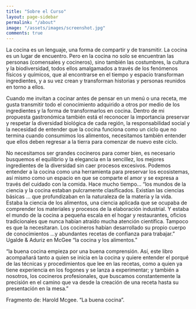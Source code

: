 ```yaml
---
title: "Sobre el Curso"
layout: page-sidebar
permalink: "/about"
image: "/assets/images/screenshot.jpg"
comments: true
---
```


La cocina es un lenguaje, una forma de compartir y de transmitir. La cocina es un lugar de encuentro. Pero en la cocina no solo se encuentran las personas (comensales y cocineros), sino también las costumbres, la cultura y la biodiversidad, todos ellos amalgamados a través de los fenómenos físicos y químicos, que al encontrarse en el tiempo y espacio transforman ingredientes, y a su vez crean y transforman historias y personas reunidos en torno a ellos.

Cuando me invitan a cocinar antes de pensar en un menú o una receta, me gusta transmitir todo el conocimiento adquirido a otros por medio de los ingredientes y la forma de transformarlos en cocina. Dentro de mi propuesta gastronómica también está el reconocer la importancia preservar y respetar la diversidad biológica de cada región, la responsabilidad social y la necesidad de entender que la cocina funciona como un ciclo que no termina cuando consumimos los alimentos, necesitamos también entender que ellos deben regresar a la tierra para comenzar de nuevo este ciclo.

No necesitamos ser grandes cocineros para comer bien, es necesario busquemos el equilibrio y la elegancia en la sencillez, los mejores ingredientes de la diversidad sin caer procesos excesivos. 
Podemos entender a la cocina como una herramienta para preservar los ecosistemas, así mismo como un espacio en que se comparte el amor y se expresa a través del cuidado con la comida.
Hace mucho tiempo… “los mundos de la ciencia y la cocina estaban pulcramente clasificados. Existían las ciencias básicas … que profundizaban en la naturaleza de la materia y la vida. Estaba la ciencia de los alimentos, una ciencia aplicada que se ocupaba de comprender los materiales y procesos de la elaboración industrial. Y estaba el mundo de la cocina a pequeña escala en el hogar y restaurantes, oficios tradicionales que nunca habían atraído mucha atención científica. Tampoco es que la necesitaran. Los cocineros habían desarrollado su propio cuerpo de conocimientos …y abundantes recetas de confianza para trabajar.” Ugalde & Aduriz en McGee “la cocina y los alimentos.”

“la buena cocina empieza por una buena comprensión. Así, este libro acompañará tanto a quien se inicia en la cocina y quiere entender el porqué de las técnicas y procedimientos que lee en las recetas, como a quien ya tiene experiencia en los fogones y se lanza a experimentar; y también a nosotros, los cocineros profesionales, que buscamos constantemente la precisión en el camino que va desde la creación de una receta hasta su presentación en la mesa.”

Fragmento de: Harold Mcgee. “La buena cocina”. 
